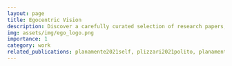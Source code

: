 ```yaml
---
layout: page
title: Egocentric Vision
description: Discover a carefully curated selection of research papers, datasets, challenges, and real-world applications in the fascinating realm of Egocentric Vision. Stay up-to-date with the latest advancements and become a part of this dynamic repository by contributing your insights!
img: assets/img/ego_logo.png
importance: 1
category: work
related_publications: planamente2021self, plizzari2021polito, planamente2019leveraging, planamente2022domain, plizzari2022e2, plananamente2022test, planamente2022polito, goletto2023bringing, neubert2023lcmv, peirone2022test, planamente2023multi
---
```





